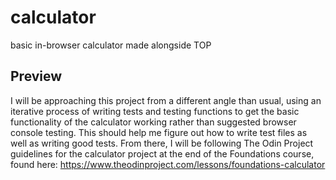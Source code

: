 # calculator
basic in-browser calculator made alongside TOP

## Preview
I will be approaching this project from a different angle than usual, using an iterative process of writing tests and testing functions to get the basic functionality of the calculator working rather than suggested browser console testing. This should help me figure out how to write test files as well as writing good tests. From there, I will be following The Odin Project guidelines for the calculator project at the end of the Foundations course, found here: https://www.theodinproject.com/lessons/foundations-calculator